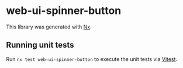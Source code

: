 # web-ui-spinner-button

This library was generated with [Nx](https://nx.dev).

## Running unit tests

Run `nx test web-ui-spinner-button` to execute the unit tests via [Vitest](https://vitest.dev/).
